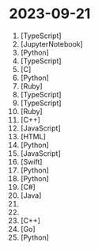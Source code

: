 # 2023-09-21

1. [](https://github.comundefined "Resolve production issues, fast. An open source observability platform unifying session replays, logs, metrics, traces and errors.") [TypeScript]
2. [](https://github.comundefined "[SIGGRAPH Asia 2023] Rerender A Video: Zero-Shot Text-Guided Video-to-Video Translation") [JupyterNotebook]
3. [](https://github.comundefined "Code and models for NExT-GPT: Any-to-Any Multimodal Large Language Model") [Python]
4. [](https://github.comundefined "🔥 🔥 🔥 Open Source JIRA, Linear and Height Alternative. Plane helps you track your issues, epics, and product roadmaps in the simplest way possible.") [TypeScript]
5. [](https://github.comundefined "eBPF-based autoinstrumentation of HTTP and HTTPS services") [C]
6. [](https://github.comundefined "Clone a voice in 5 seconds to generate arbitrary speech in real-time") [Python]
7. [](https://github.comundefined "Your self-hosted, globally interconnected microblogging community") [Ruby]
8. [](https://github.comundefined "") [TypeScript]
9. [](https://github.comundefined "Self-hosted AI coding assistant") [TypeScript]
10. [](https://github.comundefined "Deploy web apps anywhere.") [Ruby]
11. [](https://github.comundefined "Godot Engine – Multi-platform 2D and 3D game engine") [C++]
12. [](https://github.comundefined "The React Framework") [JavaScript]
13. [](https://github.comundefined "A list of SaaS, PaaS and IaaS offerings that have free tiers of interest to devops and infradev") [HTML]
14. [](https://github.comundefined "An Open-source Framework for Autonomous Language Agents") [Python]
15. [](https://github.comundefined "Data set of top third party web domains with rich metadata about them") [JavaScript]
16. [](https://github.comundefined "Elegant HTTP Networking in Swift") [Swift]
17. [](https://github.comundefined "🐸💬 - a deep learning toolkit for Text-to-Speech, battle-tested in research and production") [Python]
18. [](https://github.comundefined "[ICCV 2023] ProPainter: Improving Propagation and Transformer for Video Inpainting") [Python]
19. [](https://github.comundefined "Toy Gaussian Splatting visualization in Unity") [C#]
20. [](https://github.comundefined "「Java学习+面试指南」一份涵盖大部分 Java 程序员所需要掌握的核心知识。准备 Java 面试，首选 JavaGuide！") [Java]
21. [](https://github.comundefined "The paper list of the 86-page paper The Rise and Potential of Large Language Model Based Agents: A Survey by Zhiheng Xi et al.") 
22. [](https://github.comundefined "A list of awesome beginners-friendly projects.") 
23. [](https://github.comundefined "A modern formatting library") [C++]
24. [](https://github.comundefined "Meshery, the cloud native manager") [Go]
25. [](https://github.comundefined "⚡ Building applications with LLMs through composability ⚡") [Python]
